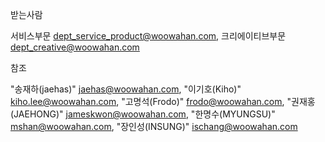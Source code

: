 받는사람

서비스부문 <dept_service_product@woowahan.com>, 크리에이티브부문 <dept_creative@woowahan.com>


참조

"송재하(jaehas)" <jaehas@woowahan.com>, "이기호(Kiho)" <kiho.lee@woowahan.com>, "고명석(Frodo)" <frodo@woowahan.com>, "권재홍(JAEHONG)" <jameskwon@woowahan.com>, "한명수(MYUNGSU)" <mshan@woowahan.com>, "장인성(INSUNG)" <ischang@woowahan.com>
